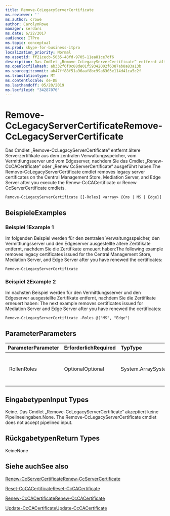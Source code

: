 ```yaml
---
title: Remove-CcLegacyServerCertificate
ms.reviewer: ''
ms.author: crowe
author: CarolynRowe
manager: serdars
ms.date: 6/22/2017
audience: ITPro
ms.topic: conceptual
ms.prod: skype-for-business-itpro
localization_priority: Normal
ms.assetid: ff21cecb-5035-48fd-9705-11ea81ce7df6
description: Das Cmdlet „Remove-CcLegacyServerCertificate“ entfernt ältere Serverzertifikate aus dem zentralen Verwaltungsspeicher, vom Vermittlungsserver und vom Edgeserver, nachdem Sie das Cmdlet „Renew-CcCACertificate“ oder „Renew CcServerCertificate“ ausgeführt haben.
ms.openlocfilehash: ab332f6f0c88de01f59342002f6387ab8a83a13b
ms.sourcegitcommit: ab47ff88f51a96aaf8bc99a6303e114d41ca5c2f
ms.translationtype: MT
ms.contentlocale: de-DE
ms.lasthandoff: 05/20/2019
ms.locfileid: "34287076"
---
```

# <a name="remove-cclegacyservercertificate"></a><span data-ttu-id="5bbfa-103">Remove-CcLegacyServerCertificate</span><span class="sxs-lookup"><span data-stu-id="5bbfa-103">Remove-CcLegacyServerCertificate</span></span>
 
<span data-ttu-id="5bbfa-104">Das Cmdlet „Remove-CcLegacyServerCertificate“ entfernt ältere Serverzertifikate aus dem zentralen Verwaltungsspeicher, vom Vermittlungsserver und vom Edgeserver, nachdem Sie das Cmdlet „Renew-CcCACertificate“ oder „Renew CcServerCertificate“ ausgeführt haben.</span><span class="sxs-lookup"><span data-stu-id="5bbfa-104">The Remove-CcLegacyServerCertificate cmdlet removes legacy server certificates on the Central Management Store, Mediation Server, and Edge Server after you execute the Renew-CcCACertificate or Renew CcServerCertificate cmdlets.</span></span>
  
```
Remove-CcLegacyServerCertificate [[-Roles] <array> {Cms | MS | Edge}] 
```

## <a name="examples"></a><span data-ttu-id="5bbfa-105">Beispiele</span><span class="sxs-lookup"><span data-stu-id="5bbfa-105">Examples</span></span>
<span data-ttu-id="5bbfa-106"><a name="Examples"> </a></span><span class="sxs-lookup"><span data-stu-id="5bbfa-106"></span></span>

### <a name="example-1"></a><span data-ttu-id="5bbfa-107">Beispiel 1</span><span class="sxs-lookup"><span data-stu-id="5bbfa-107">Example 1</span></span>

<span data-ttu-id="5bbfa-108">Im folgenden Beispiel werden für den zentralen Verwaltungsspeicher, den Vermittlungsserver und den Edgeserver ausgestellte ältere Zertifikate entfernt, nachdem Sie die Zertifikate erneuert haben:</span><span class="sxs-lookup"><span data-stu-id="5bbfa-108">The following example removes legacy certificates issued for the Central Management Store, Mediation Server, and Edge Server after you have renewed the certificates:</span></span>
  
```
Remove-CcLegacyServerCertificate
```

### <a name="example-2"></a><span data-ttu-id="5bbfa-109">Beispiel 2</span><span class="sxs-lookup"><span data-stu-id="5bbfa-109">Example 2</span></span>

<span data-ttu-id="5bbfa-110">Im nächsten Beispiel werden für den Vermittlungsserver und den Edgeserver ausgestellte Zertifikate entfernt, nachdem Sie die Zertifikate erneuert haben: </span><span class="sxs-lookup"><span data-stu-id="5bbfa-110">The next example removes certificates issued for Mediation Server and Edge Server after you have renewed the certificates:</span></span> 
  
```
Remove-CcLegacyServerCertificate -Roles @("MS", "Edge") 
```

## <a name="parameters"></a><span data-ttu-id="5bbfa-111">Parameter</span><span class="sxs-lookup"><span data-stu-id="5bbfa-111">Parameters</span></span>
<span data-ttu-id="5bbfa-112"><a name="Examples"> </a></span><span class="sxs-lookup"><span data-stu-id="5bbfa-112"></span></span>

|<span data-ttu-id="5bbfa-113">**Parameter**</span><span class="sxs-lookup"><span data-stu-id="5bbfa-113">**Parameter**</span></span>|<span data-ttu-id="5bbfa-114">**Erforderlich**</span><span class="sxs-lookup"><span data-stu-id="5bbfa-114">**Required**</span></span>|<span data-ttu-id="5bbfa-115">**Typ**</span><span class="sxs-lookup"><span data-stu-id="5bbfa-115">**Type**</span></span>|<span data-ttu-id="5bbfa-116">**Beschreibung**</span><span class="sxs-lookup"><span data-stu-id="5bbfa-116">**Description**</span></span>|
|:-----|:-----|:-----|:-----|
| <span data-ttu-id="5bbfa-117"> Rollen</span><span class="sxs-lookup"><span data-stu-id="5bbfa-117">Roles</span></span> <br/> |<span data-ttu-id="5bbfa-118">Optional</span><span class="sxs-lookup"><span data-stu-id="5bbfa-118">Optional</span></span>  <br/> |<span data-ttu-id="5bbfa-119">System.Array</span><span class="sxs-lookup"><span data-stu-id="5bbfa-119">System.Array</span></span>  <br/> | <span data-ttu-id="5bbfa-120"> Array von Cloud Connector-Serverrollen</span><span class="sxs-lookup"><span data-stu-id="5bbfa-120">Array of Cloud Connector server roles.</span></span> <br/> |
   
## <a name="input-types"></a><span data-ttu-id="5bbfa-121">Eingabetypen</span><span class="sxs-lookup"><span data-stu-id="5bbfa-121">Input Types</span></span>
<span data-ttu-id="5bbfa-122"><a name="InputTypes"> </a></span><span class="sxs-lookup"><span data-stu-id="5bbfa-122"></span></span>

<span data-ttu-id="5bbfa-p101">Keine. Das Cmdlet „Remove-CcLegacyServerCertificate“ akzeptiert keine Pipelineeingaben.</span><span class="sxs-lookup"><span data-stu-id="5bbfa-p101">None. The Remove-CcLegacyServerCertificate cmdlet does not accept pipelined input.</span></span>
  
## <a name="return-types"></a><span data-ttu-id="5bbfa-125">Rückgabetypen</span><span class="sxs-lookup"><span data-stu-id="5bbfa-125">Return Types</span></span>
<span data-ttu-id="5bbfa-126"><a name="ReturnTypes"> </a></span><span class="sxs-lookup"><span data-stu-id="5bbfa-126"></span></span>

<span data-ttu-id="5bbfa-127">Keine</span><span class="sxs-lookup"><span data-stu-id="5bbfa-127">None</span></span>
  
## <a name="see-also"></a><span data-ttu-id="5bbfa-128">Siehe auch</span><span class="sxs-lookup"><span data-stu-id="5bbfa-128">See also</span></span>
<span data-ttu-id="5bbfa-129"><a name="ReturnTypes"> </a></span><span class="sxs-lookup"><span data-stu-id="5bbfa-129"></span></span>

[<span data-ttu-id="5bbfa-130">Renew-CcServerCertificate</span><span class="sxs-lookup"><span data-stu-id="5bbfa-130">Renew-CcServerCertificate</span></span>](renew-ccservercertificate.md)
  
[<span data-ttu-id="5bbfa-131">Reset-CcCACertificate</span><span class="sxs-lookup"><span data-stu-id="5bbfa-131">Reset-CcCACertificate</span></span>](reset-cccacertificate.md)
  
[<span data-ttu-id="5bbfa-132">Renew-CcCACertificate</span><span class="sxs-lookup"><span data-stu-id="5bbfa-132">Renew-CcCACertificate</span></span>](renew-cccacertificate.md)
  
[<span data-ttu-id="5bbfa-133">Update-CcCACertificate</span><span class="sxs-lookup"><span data-stu-id="5bbfa-133">Update-CcCACertificate</span></span>](update-cccacertificate.md)
  

